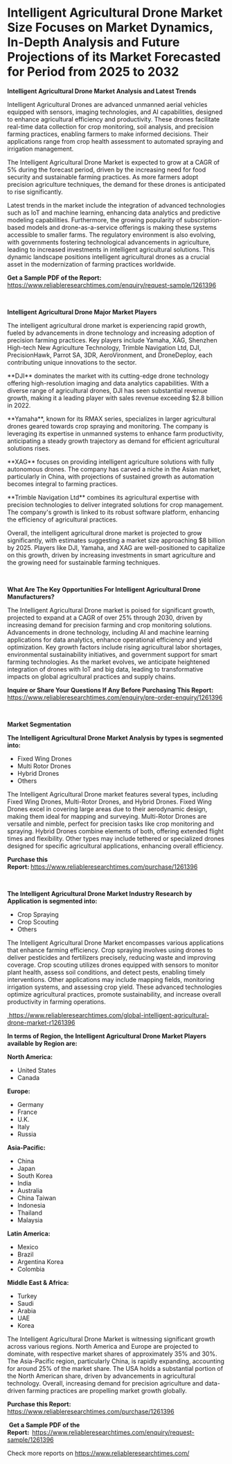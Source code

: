 <p><h1>Intelligent Agricultural Drone Market Size Focuses on Market Dynamics, In-Depth Analysis and Future Projections of its Market Forecasted for Period from 2025 to 2032</h1></p><p><strong>Intelligent Agricultural Drone Market Analysis and Latest Trends</strong></p>
<p><p>Intelligent Agricultural Drones are advanced unmanned aerial vehicles equipped with sensors, imaging technologies, and AI capabilities, designed to enhance agricultural efficiency and productivity. These drones facilitate real-time data collection for crop monitoring, soil analysis, and precision farming practices, enabling farmers to make informed decisions. Their applications range from crop health assessment to automated spraying and irrigation management. </p><p>The Intelligent Agricultural Drone Market is expected to grow at a CAGR of 5% during the forecast period, driven by the increasing need for food security and sustainable farming practices. As more farmers adopt precision agriculture techniques, the demand for these drones is anticipated to rise significantly. </p><p>Latest trends in the market include the integration of advanced technologies such as IoT and machine learning, enhancing data analytics and predictive modeling capabilities. Furthermore, the growing popularity of subscription-based models and drone-as-a-service offerings is making these systems accessible to smaller farms. The regulatory environment is also evolving, with governments fostering technological advancements in agriculture, leading to increased investments in intelligent agricultural solutions. This dynamic landscape positions intelligent agricultural drones as a crucial asset in the modernization of farming practices worldwide.</p></p>
<p><strong>Get a Sample PDF of the Report:&nbsp;</strong> <a href="https://www.reliableresearchtimes.com/enquiry/request-sample/1261396?utm_campaign=1950&utm_medium=2&utm_source=Github&utm_content=ia&utm_term=27022025&utm_id=intelligent-agricultural-drone">https://www.reliableresearchtimes.com/enquiry/request-sample/1261396</a></p>
<p>&nbsp;</p>
<p><strong>Intelligent Agricultural Drone Major Market Players</strong></p>
<p><p>The intelligent agricultural drone market is experiencing rapid growth, fueled by advancements in drone technology and increasing adoption of precision farming practices. Key players include Yamaha, XAG, Shenzhen High-tech New Agriculture Technology, Trimble Navigation Ltd, DJI, PrecisionHawk, Parrot SA, 3DR, AeroVironment, and DroneDeploy, each contributing unique innovations to the sector.</p><p>**DJI** dominates the market with its cutting-edge drone technology offering high-resolution imaging and data analytics capabilities. With a diverse range of agricultural drones, DJI has seen substantial revenue growth, making it a leading player with sales revenue exceeding $2.8 billion in 2022.</p><p>**Yamaha**, known for its RMAX series, specializes in larger agricultural drones geared towards crop spraying and monitoring. The company is leveraging its expertise in unmanned systems to enhance farm productivity, anticipating a steady growth trajectory as demand for efficient agricultural solutions rises.</p><p>**XAG** focuses on providing intelligent agriculture solutions with fully autonomous drones. The company has carved a niche in the Asian market, particularly in China, with projections of sustained growth as automation becomes integral to farming practices.</p><p>**Trimble Navigation Ltd** combines its agricultural expertise with precision technologies to deliver integrated solutions for crop management. The company's growth is linked to its robust software platform, enhancing the efficiency of agricultural practices.</p><p>Overall, the intelligent agricultural drone market is projected to grow significantly, with estimates suggesting a market size approaching $8 billion by 2025. Players like DJI, Yamaha, and XAG are well-positioned to capitalize on this growth, driven by increasing investments in smart agriculture and the growing need for sustainable farming techniques.</p></p>
<p>&nbsp;</p>
<p><strong>What Are The Key Opportunities For Intelligent Agricultural Drone Manufacturers?</strong></p>
<p><p>The Intelligent Agricultural Drone market is poised for significant growth, projected to expand at a CAGR of over 25% through 2030, driven by increasing demand for precision farming and crop monitoring solutions. Advancements in drone technology, including AI and machine learning applications for data analytics, enhance operational efficiency and yield optimization. Key growth factors include rising agricultural labor shortages, environmental sustainability initiatives, and government support for smart farming technologies. As the market evolves, we anticipate heightened integration of drones with IoT and big data, leading to transformative impacts on global agricultural practices and supply chains.</p></p>
<p><strong>Inquire or Share Your Questions If Any Before Purchasing This Report:</strong> <a href="https://www.reliableresearchtimes.com/enquiry/pre-order-enquiry/1261396?utm_campaign=1950&utm_medium=2&utm_source=Github&utm_content=ia&utm_term=27022025&utm_id=intelligent-agricultural-drone">https://www.reliableresearchtimes.com/enquiry/pre-order-enquiry/1261396</a></p>
<p>&nbsp;</p>
<p><strong>Market Segmentation</strong></p>
<p><strong>The Intelligent Agricultural Drone Market Analysis by types is segmented into:</strong></p>
<p><ul><li>Fixed Wing Drones</li><li>Multi Rotor Drones</li><li>Hybrid Drones</li><li>Others</li></ul></p>
<p><p>The Intelligent Agricultural Drone market features several types, including Fixed Wing Drones, Multi-Rotor Drones, and Hybrid Drones. Fixed Wing Drones excel in covering large areas due to their aerodynamic design, making them ideal for mapping and surveying. Multi-Rotor Drones are versatile and nimble, perfect for precision tasks like crop monitoring and spraying. Hybrid Drones combine elements of both, offering extended flight times and flexibility. Other types may include tethered or specialized drones designed for specific agricultural applications, enhancing overall efficiency.</p></p>
<p><strong>Purchase this Report:&nbsp;</strong><a href="https://www.reliableresearchtimes.com/purchase/1261396?utm_campaign=1950&utm_medium=2&utm_source=Github&utm_content=ia&utm_term=27022025&utm_id=intelligent-agricultural-drone">https://www.reliableresearchtimes.com/purchase/1261396</a></p>
<p>&nbsp;</p>
<p><strong>The Intelligent Agricultural Drone Market Industry Research by Application is segmented into:</strong></p>
<p><ul><li>Crop Spraying</li><li>Crop Scouting</li><li>Others</li></ul></p>
<p><p>The Intelligent Agricultural Drone Market encompasses various applications that enhance farming efficiency. Crop spraying involves using drones to deliver pesticides and fertilizers precisely, reducing waste and improving coverage. Crop scouting utilizes drones equipped with sensors to monitor plant health, assess soil conditions, and detect pests, enabling timely interventions. Other applications may include mapping fields, monitoring irrigation systems, and assessing crop yield. These advanced technologies optimize agricultural practices, promote sustainability, and increase overall productivity in farming operations.</p></p>
<p><a href="https://www.reliableresearchtimes.com/global-intelligent-agricultural-drone-market-r1261396?utm_campaign=1950&utm_medium=2&utm_source=Github&utm_content=ia&utm_term=27022025&utm_id=intelligent-agricultural-drone">&nbsp;https://www.reliableresearchtimes.com/global-intelligent-agricultural-drone-market-r1261396</a></p>
<p><strong>In terms of Region, the Intelligent Agricultural Drone Market Players available by Region are:</strong></p>
<p>
    <p> <strong> North America: </strong>
        <ul>
            <li>United States</li>
            <li>Canada</li>
        </ul>
        </p> 
    <p> <strong> Europe: </strong>
        <ul>
            <li>Germany</li>
            <li>France</li>
            <li>U.K.</li>
            <li>Italy</li>
            <li>Russia</li>
        </ul>
        </p> 
    <p> <strong> Asia-Pacific: </strong>
        <ul>
            <li>China</li>
            <li>Japan</li>
            <li>South Korea</li>
            <li>India</li>
            <li>Australia</li>
            <li>China Taiwan</li>
            <li>Indonesia</li>
            <li>Thailand</li>
            <li>Malaysia</li>
        </ul>
        </p> 
    <p> <strong> Latin America: </strong>
        <ul>
            <li>Mexico</li>
            <li>Brazil</li>
            <li>Argentina Korea</li>
            <li>Colombia</li>
        </ul>
        </p> 
    <p> <strong> Middle East & Africa: </strong>
        <ul>
            <li>Turkey</li>
            <li>Saudi</li>
            <li>Arabia</li>
            <li>UAE</li>
            <li>Korea</li>
        </ul>
    </p>
    </p>
<p><p>The Intelligent Agricultural Drone Market is witnessing significant growth across various regions. North America and Europe are projected to dominate, with respective market shares of approximately 35% and 30%. The Asia-Pacific region, particularly China, is rapidly expanding, accounting for around 25% of the market share. The USA holds a substantial portion of the North American share, driven by advancements in agricultural technology. Overall, increasing demand for precision agriculture and data-driven farming practices are propelling market growth globally.</p></p>
<p><strong>Purchase this Report: </strong><a href="https://www.reliableresearchtimes.com/purchase/1261396?utm_campaign=1950&utm_medium=2&utm_source=Github&utm_content=ia&utm_term=27022025&utm_id=intelligent-agricultural-drone">https://www.reliableresearchtimes.com/purchase/1261396</a></p>
<p>&nbsp;<strong>Get a Sample PDF of the Report:&nbsp;&nbsp;</strong><a href="https://www.reliableresearchtimes.com/enquiry/request-sample/1261396?utm_campaign=1950&utm_medium=2&utm_source=Github&utm_content=ia&utm_term=27022025&utm_id=intelligent-agricultural-drone">https://www.reliableresearchtimes.com/enquiry/request-sample/1261396</a></p>
<p><strong></strong></p>
<p>Check more reports on <a href="https://www.reliableresearchtimes.com/?utm_campaign=1950&utm_medium=2&utm_source=Github&utm_content=ia&utm_term=27022025&utm_id=intelligent-agricultural-drone">https://www.reliableresearchtimes.com/</a></p>